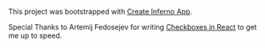 This project was bootstrapped with [Create Inferno App](https://github.com/infernojs/create-inferno-app).

Special Thanks to Artemij Fedosejev for writing [Checkboxes in React](http://react.tips/checkboxes-in-react/) to get me up to speed.
